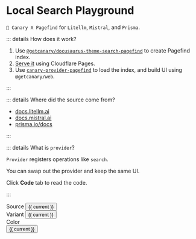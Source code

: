 <script setup lang="ts">
import { onMounted, computed, ref, watch } from "vue";

import StyleController from "../../../components/StyleController.vue";
import Markdown from "../../../components/Markdown.vue";

const modes = ["UI", "Code"] as const;
const mode = ref(modes[0]);

const sources = ["litellm", "mistral", "prisma"] as const;
const source = ref<(typeof sources)[number]>(sources[0]);

const sourceData: Record<typeof sources, any> = {
  litellm: {
    base: "https://docs.litellm.ai",
    replace: "/static/litellm",
  },
  mistral: {
    base: "https://docs.mistral.ai",
    replace: "/static/mistral",
  },
  prisma: {
    base: "https://prisma.io/docs",
    replace: "/static/prisma",
  },
};

const tabs = computed(() => {
  if (source.value === "litellm") {
    return [
      { name: "All", pattern: "**/*" },
      { name: "Proxy", pattern: "**/proxy/**" }
    ];
  }

  if (source.value === "mistral") {
    return [
      { name: "All", pattern: "**/*" },
      { name: "Guide", pattern: "**/guides/**" }
    ];
  }

  if (source.value === "prisma") {
    return [
      { name: "All", pattern: "**/*" }, 
      { name: "ORM", pattern: "**/orm/**" }, 
      { name: "Accelerate", pattern: "**/accelerate/**" }, 
      { name: "Pulse", pattern: "**/pulse/**" }
    ];
  }

  throw new Error();
});

const variants = ref({
  group: false,
  split: false,
});

const pagefindOptions = computed(() => ({
  _base: sourceData[source.value].base,
  _replace: sourceData[source.value].replace,
  path: `https://hosted-pagefind.pages.dev/static/${source.value}/pagefind/pagefind.js`,
}));

watch(source, () => {
  mode.value = modes[0];
});

const loaded = ref(false);

onMounted(() => {
  Promise.all([
    import("@getcanary/web/components/canary-root.js"),
    import("@getcanary/web/components/canary-provider-pagefind.js"),
    import("@getcanary/web/components/canary-content.js"),
    import("@getcanary/web/components/canary-search.js"),
    import("@getcanary/web/components/canary-input.js"),
    import("@getcanary/web/components/canary-search-results.js"),
    import("@getcanary/web/components/canary-search-results.js"),
    import("@getcanary/web/components/canary-filter-tabs-glob.js"),
  ]).then(() => {
    loaded.value = true;
  });
});
</script>

# Local Search Playground

`🐤 Canary X Pagefind` for `Litellm`, `Mistral`, and `Prisma`.

::: details How does it work?

1. Use [`@getcanary/docusaurus-theme-search-pagefind`](/docs/local/integrations/docusaurus.html#one-step-to-integrate) to create Pagefind index.
2. [Serve it](https://github.com/fastrepl/hosted-pagefind/tree/main/public/static) using Cloudflare Pages.
3. Use [`canary-provider-pagefind`](https://github.com/fastrepl/canary/blob/main/js/packages/web/src/components/canary-provider-pagefind.ts) to load the index, and build UI using `@getcanary/web`.

:::

::: details Where did the source come from?

- [docs.litellm.ai](https://docs.litellm.ai)
- [docs.mistral.ai](https://docs.mistral.ai)
- [prisma.io/docs](https://prisma.io/docs)

:::

::: details What is `provider`?

`Provider` registers operations like `search`.

You can swap out the provider and keep the same UI.

Click **Code** tab to read the code.

:::

<div class="flex flex-col gap-4 mt-6">
  <div class="flex gap-2 items-center">
    <span class="text-sm">Source</span>
    <button
      v-for="current in sources"
      :class="{ tag: true, selected: source === current }"
      @click="source = current"
    >
      {{ current }}
    </button>
  </div>

  <div class="flex gap-2 items-center">
    <span class="text-sm">Variant</span>
    <button
      v-for="current in Object.keys(variants)"
      :class="{ tag: true, selected: variants[current] }"
      @click="variants[current] = !variants[current]"
    >
      {{ current }}
    </button>
  </div>

  <div class="flex gap-2">
    <span class="text-sm">Color</span>
    <StyleController :selector="`canary-root`" />
  </div>
</div>

<div class="container flex flex-col gap-2 mt-6" v-if="loaded">
  <div class="flex gap-2 text-sm font-semibold">
    <button
      v-for="current in modes"
      class="hover:underline"
      :class="{ underline: mode === current }"
      @click="mode = current"
    >
      {{ current }}
    </button>
  </div>

  <canary-root framework="vitepress" :key="source" :query="source" v-show="mode === 'UI'">
    <canary-provider-pagefind :options="pagefindOptions">
      <canary-content>
        <canary-input slot="input"></canary-input>
        <canary-search slot="mode">
          <canary-callout-discord slot="body" url="https://discord.gg/Y8bJkzuQZU" v-if="variants.callout"></canary-callout-discord>
          <canary-search-results slot="body" v-if="!variants.split" :group="variants.group">
          </canary-search-results>
          <canary-search-results-tabs slot="body" v-if="variants.split" :tabs="tabs" :group="variants.group">
          </canary-search-results-tabs>
        </canary-search>
      </canary-content>
    </canary-provider-pagefind>
  </canary-root>

  <template v-if="mode === 'Code'">

  <Markdown v-if="!variants.group && !variants.split">

```html-vue{4-7}
<canary-root framework="vitepress">
  <canary-provider-pagefind options={JSON.stringify(options)}>
    <canary-content>
      <canary-input slot="input"></canary-input>
      <canary-search slot="mode">
        <canary-search-results slot="body"></canary-search-results>
      </canary-search>
    </canary-content>
  </canary-provider-pagefind>
</canary-root>
```

  </Markdown>

  <Markdown v-if="variants.group && variants.split">

```html-vue{4-7}
<canary-root framework="vitepress">
  <canary-provider-pagefind options={JSON.stringify(options)}>
    <canary-content>
      <canary-input slot="input"></canary-input>
      <canary-search slot="mode">
        <canary-search-results slot="body"></canary-search-results>  // [!code --]
        <canary-search-results-tabs group tabs="{{ JSON.stringify(tabs) }}" slot="body"></canary-search-results-tabs>  // [!code ++]
      </canary-search>
    </canary-content>
  </canary-provider-pagefind>
</canary-root>
```

  </Markdown>

  <Markdown v-if="variants.group && !variants.split">

```html-vue{4-7}
<canary-root framework="vitepress">
  <canary-provider-pagefind options={JSON.stringify(options)}>
    <canary-content>
      <canary-input slot="input"></canary-input>
        <canary-search slot="mode">
          <canary-search-results slot="body"></canary-search-results>  // [!code --]
        <canary-search-results slot="body" group></canary-search-results> // [!code ++]
      </canary-search>
    </canary-content>
  </canary-provider-pagefind>
</canary-root>
```

   </Markdown>

  <Markdown v-if="variants.split && !variants.group">

```html-vue{4-7}
<canary-root framework="vitepress">
  <canary-provider-pagefind options={JSON.stringify(options)}>
    <canary-content>
      <canary-input slot="input"></canary-input>
        <canary-search slot="mode">
          <canary-search-results slot="body"></canary-search-results>  // [!code --]
        <canary-search-results-tabs tabs={{ JSON.stringify(tabs) }} slot="body"></canary-search-results-tabs>  // [!code ++]
      </canary-search>
    </canary-content>
   </canary-provider-pagefind>
</canary-root>
```

   </Markdown>

  </template>
</div>

<style scoped>
.container {
  height: 500px;
}

button.tag {
  font-size: 0.875rem;
  border: 1px solid var(--vp-c-divider);
  padding: 4px 12px;
  border-radius: 1rem;
}
button.tag:hover {
  background-color: var(--vp-c-brand-soft);
  opacity: 0.8;
}

button.tag.selected {
  background-color: var(--vp-c-brand-soft);
}

canary-root {
  --canary-content-max-width: 690px;
  --canary-content-max-height: 400px;
}
</style>
